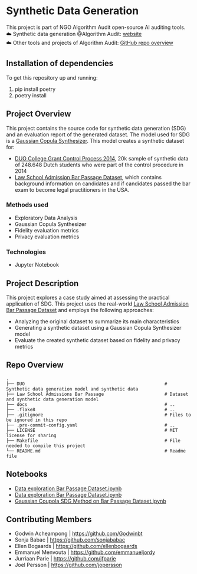 # Synthetic Data Generation

This project is part of NGO Algorithm Audit open-source AI auditing tools. \
☁️ Synthetic data generation @Algorithm Audit: [website](https://algorithmaudit.eu/technical-tools/sdg/) \
☁️ Other tools and projects of Algorithm Audit: [GitHub repo overview](https://github.com/NGO-Algorithm-Audit)

## Installation of dependencies

To get this repository up and running:
1. pip install poetry
2. poetry install 

## Project Overview

This project contains the source code for synthetic data generation (SDG) and an evaluation report of the generated dataset. The model used for SDG is a [Gaussian Copula Synthesizer](https://docs.sdv.dev/sdv/single-table-data/modeling/synthesizers/gaussiancopulasynthesizer). This model creates a synthetic dataset for:
- [DUO College Grant Control Process 2014](https://github.com/NGO-Algorithm-Audit/DUO-CUB), 20k sample of synthetic data of 248.648 Dutch students who were part of the control procedure in 2014
- [Law School Admission Bar Passage Dataset](https://www.kaggle.com/datasets/danofer/law-school-admissions-bar-passage), which contains background information on candidates and if candidates passed the bar exam to become legal practitioners in the USA. 

### Methods used
-	Exploratory Data Analysis
-	Gaussian Copula Synthesizer
-	Fidelity evaluation metrics
-	Privacy evaluation metrics

### Technologies
- Jupyter Notebook

## Project Description
This project explores a case study aimed at assessing the practical application of SDG. This project uses the real-world [Law School Admission Bar Passage Dataset](https://www.kaggle.com/datasets/danofer/law-school-admissions-bar-passage) and employs the following approaches:   
- Analyzing the original dataset to summarize its main characteristics 
- Generating a synthetic dataset using a Gaussian Copula Synthesizer model 
- Evaluate the created synthetic dataset based on fidelity and privacy metrics  

## Repo Overview
    .
    ├── DUO                                                     # Synthetic data generation model and synthetic data
    ├── Law School Admissions Bar Passage                       # Dataset and synthetic data generation model
    ├── docs                                                    # ..
    ├── .flake8                                                 # ..
    ├── .gitignore                                              # Files to be ignored in this repo
    ├── .pre-commit-config.yaml                                 # ..
    ├── LICENSE                                                 # MIT license for sharing
    ├── Makefile                                                # File needed to compile this project
    └── README.md                                               # Readme file 

## Notebooks
-	[Data exploration Bar Passage Dataset.ipynb](https://github.com/NGO-Algorithm-Audit/synthetic-data-generation/blob/main/Law%20School%20Admissions%20Bar%20Passage/Notebooks/Data%20Exploration%20Bar%20Passage%20Dataset.ipynb)
-	[Data exploration Bar Passage Dataset.ipynb](https://github.com/NGO-Algorithm-Audit/synthetic-data-generation/blob/main/Law%20School%20Admissions%20Bar%20Passage/Notebooks/Data%20Exploration%20Bar%20Passage%20Dataset.ipynb)
-	[Gaussian Coupola SDG Method on Bar Passage Dataset.ipynb](https://github.com/NGO-Algorithm-Audit/synthetic-data-generation/blob/main/Law%20School%20Admissions%20Bar%20Passage/Notebooks/Gaussian%20Coupola%20SDG%20Method%20on%20Bar%20Passage%20Dataset.ipynb)

## Contributing Members
- Godwin Acheampong | https://github.com/Godwinbt
- Sonja Babac | https://github.com/sonjababac
- Ellen Bogaards | https://github.com/ellenbogaards
- Emmanuel Menvouta | https://github.com/emmanueljordy
- Jurriaan Parie	| https://github.com/jfparie
- Joel Persson | https://github.com/jopersson